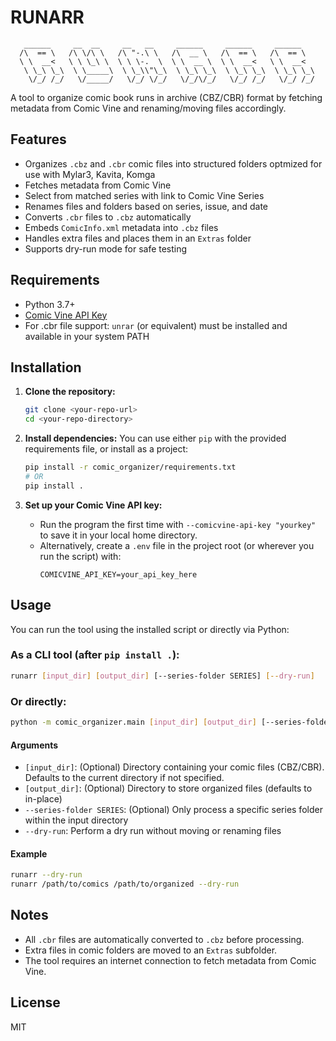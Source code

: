 # RUNARR

```
   ______     __  __     __   __     ______     ______     ______
  /\  == \   /\ \/\ \   /\ "-.\ \   /\  __ \   /\  == \   /\  == \
  \ \  __<   \ \ \_\ \  \ \ \-.  \  \ \  __ \  \ \  __<   \ \  __<
   \ \_\ \_\  \ \_____\  \ \_\\"\_\  \ \_\ \_\  \ \_\ \_\  \ \_\ \_\
    \/_/ /_/   \/_____/   \/_/ \/_/   \/_/\/_/   \/_/ /_/   \/_/ /_/
```

A tool to organize comic book runs in archive (CBZ/CBR) format by fetching metadata from Comic Vine and renaming/moving files accordingly.

## Features
- Organizes `.cbz` and `.cbr` comic files into structured folders optmized for use with Mylar3, Kavita, Komga
- Fetches metadata from Comic Vine
- Select from matched series with link to Comic Vine Series
- Renames files and folders based on series, issue, and date
- Converts `.cbr` files to `.cbz` automatically
- Embeds `ComicInfo.xml` metadata into `.cbz` files
- Handles extra files and places them in an `Extras` folder
- Supports dry-run mode for safe testing

## Requirements
- Python 3.7+
- [Comic Vine API Key](https://comicvine.gamespot.com/api/)
- For .cbr file support: `unrar` (or equivalent) must be installed and available in your system PATH

## Installation

1. **Clone the repository:**
   ```sh
   git clone <your-repo-url>
   cd <your-repo-directory>
   ```

2. **Install dependencies:**
   You can use either `pip` with the provided requirements file, or install as a project:
   ```sh
   pip install -r comic_organizer/requirements.txt
   # OR
   pip install .
   ```

3. **Set up your Comic Vine API key:**
   - Run the program the first time with `--comicvine-api-key "yourkey"` to save it in your local home directory.
   - Alternatively, create a `.env` file in the project root (or wherever you run the script) with:
     ```env
     COMICVINE_API_KEY=your_api_key_here
     ```

## Usage

You can run the tool using the installed script or directly via Python:

### As a CLI tool (after `pip install .`):
```sh
runarr [input_dir] [output_dir] [--series-folder SERIES] [--dry-run]
```

### Or directly:
```sh
python -m comic_organizer.main [input_dir] [output_dir] [--series-folder SERIES] [--dry-run]
```

#### Arguments
- `[input_dir]`: (Optional) Directory containing your comic files (CBZ/CBR). Defaults to the current directory if not specified.
- `[output_dir]`: (Optional) Directory to store organized files (defaults to in-place)
- `--series-folder SERIES`: (Optional) Only process a specific series folder within the input directory
- `--dry-run`: Perform a dry run without moving or renaming files

#### Example
```sh
runarr --dry-run
runarr /path/to/comics /path/to/organized --dry-run
```

## Notes
- All `.cbr` files are automatically converted to `.cbz` before processing.
- Extra files in comic folders are moved to an `Extras` subfolder.
- The tool requires an internet connection to fetch metadata from Comic Vine.

## License
MIT
